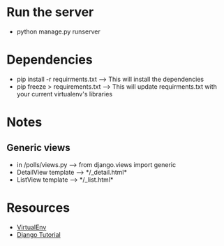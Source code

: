 

# Run the server
- python manage.py runserver

# Dependencies
- pip install -r requirments.txt --> This will install the dependencies
- pip freeze > requirements.txt --> This will update requirments.txt with your current virtualenv's libraries

# Notes

## Generic views
- in /polls/views.py --> from django.views import generic
- DetailView template --> \*<app name>/<model name>_detail.html\*
- ListView template --> \*<app name>/<model name>_list.html\*

# Resources
- [VirtualEnv](http://docs.python-guide.org/en/latest/dev/virtualenvs/)
- [Django Tutorial](https://docs.djangoproject.com/en/1.8/intro/tutorial01/)
